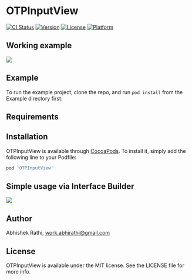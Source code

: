 # OTPInputView

[![CI Status](https://img.shields.io/travis/abhishek-001/OTPInputView.svg?style=flat)](https://travis-ci.org/abhishek-001/OTPInputView)
[![Version](https://img.shields.io/cocoapods/v/OTPInputView.svg?style=flat)](https://cocoapods.org/pods/OTPInputView)
[![License](https://img.shields.io/cocoapods/l/OTPInputView.svg?style=flat)](https://cocoapods.org/pods/OTPInputView)
[![Platform](https://img.shields.io/cocoapods/p/OTPInputView.svg?style=flat)](https://cocoapods.org/pods/OTPInputView)

## Working example 

![](Images/OTPInputView-working.gif)

## Example
To run the example project, clone the repo, and run `pod install` from the Example directory first.

## Requirements

## Installation

OTPInputView is available through [CocoaPods](https://cocoapods.org). To install
it, simply add the following line to your Podfile:

```ruby
pod 'OTPInputView'
```

## Simple usage via Interface Builder

![](Images/OTPInputView-usage.gif)

## Author

Abhishek Rathi, work.abhirathi@gmail.com

## License

OTPInputView is available under the MIT license. See the LICENSE file for more info.
